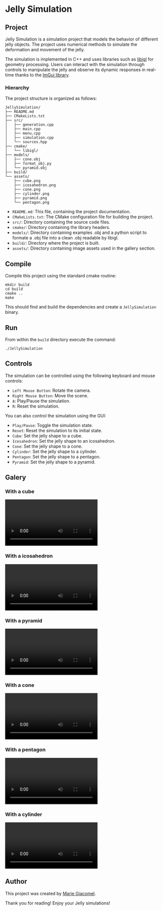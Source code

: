 # Jelly Simulation

## Project

Jelly Simulation is a simulation project that models the behavior of different jelly objects. The project uses numerical methods to simulate the deformation and movement of the jelly.

The simulation is implemented in C++ and uses libraries such as [libigl](https://libigl.github.io/) for geometry processing. Users can interact with the simulation through controls to manipulate the jelly and observe its dynamic responses in real-time thanks to the [ImGui library](https://github.com/ocornut/imgui).

### Hierarchy

The project structure is organized as follows:

```
JellySimulation/
├── README.md
├── CMakeLists.txt
├── src/
│   ├── generation.cpp
│   ├── main.cpp
│   ├── menu.cpp
│   ├── simulation.cpp
│   └── sources.hpp
├── cmake/
│   └── libigl/
├── models/
│   ├── cone.obj
│   ├── format_obj.py
│   └── pyramid.obj
├── build/
└── assets/
    ├── cube.png
    ├── icosahedron.png
    ├── cone.png
    ├── cylinder.png
    ├── pyramid.png
    └── pentagon.png
```

- `README.md`: This file, containing the project documentation.
- `CMakeLists.txt`: The CMake configuration file for building the project.
- `src/`: Directory containing the source code files.
- `cmake/`: Directory containing the library headers.
- `models/`: Directory containing examples .obj and a python script to formate a .obj file into a clean .obj readable by libigl.
- `build/`: Directory where the project is built.
- `assets/`: Directory containing image assets used in the gallery section.

## Compile

Compile this project using the standard cmake routine:

    mkdir build
    cd build
    cmake ..
    make

This should find and build the dependencies and create a `JellySimulation` binary.

## Run

From within the `build` directory execute the command:

    ./JellySimulation

## Controls
The simulation can be controlled using the following keyboard and mouse controls:

- `Left Mouse Button`: Rotate the camera.
- `Right Mouse Button`: Move the scene.
- `A`: Play/Pause the simulation.
- `R`: Reset the simulation.

You can also control the simulation using the GUI:
- `Play/Pause`: Toggle the simulation state.
- `Reset`: Reset the simulation to its initial state.
- `Cube`: Set the jelly shape to a cube.
- `Icosahedron`: Set the jelly shape to an icosahedron.
- `Cone`: Set the jelly shape to a cone.
- `Cylinder`: Set the jelly shape to a cylinder.
- `Pentagon`: Set the jelly shape to a pentagon.
- `Pyramid`: Set the jelly shape to a pyramid.

## Galery

### With a cube
![Cube](assets/cube.webm)

### With a icosahedron
![icosahedron](assets/icosahedron.webm)

### With a pyramid
![pyramid](assets/pyramid.webm)

### With a cone
![cone](assets/cone.webm)

### With a pentagon
![pentagon](assets/pentagon.webm)

### With a cylinder
![cylinder](assets/cylinder.webm)


## Author

This project was created by [Marie Giacomel](https://www.linkedin.com/in/marie-giacomel/).

Thank you for reading! Enjoy your Jelly simulations!

